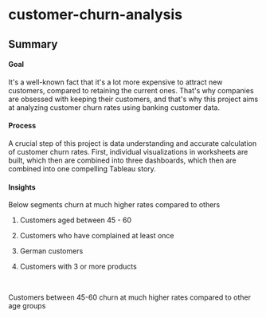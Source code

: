 # customer-churn-analysis

## Summary

#### Goal

It's a well-known fact that it's a lot more expensive to attract new customers, compared to retaining the current ones. That's why companies are obsessed with keeping their customers, and that's why this project aims at analyzing customer churn rates using banking customer data.

#### Process

A crucial step of this project is data understanding and accurate calculation of customer churn rates. First, individual visualizations in worksheets are built, which then are combined into three dashboards, which then are combined into one compelling Tableau story.

#### Insights

Below segments churn at much higher rates compared to others

1. Customers aged between 45 - 60

2. Customers who have complained at least once

3. German customers

4. Customers with 3 or more products

​​

Customers between 45-60 churn at much higher rates compared to other age groups

​

​

​

​

​

​

​

​

​

​

​
